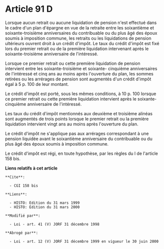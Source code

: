 # Article 91 D

Lorsque aucun retrait ou aucune liquidation de pension n'est effectué dans le cadre d'un plan d'épargne en vue de la retraite
entre les soixantième et soixante-troisième anniversaires du contribuable ou du plus âgé des époux soumis à imposition
commune, les retraits ou les liquidations de pension ultérieurs ouvrent droit à un crédit d'impôt. Le taux du crédit d'impôt
est fixé lors du premier retrait ou de la première liquidation intervenant après le soixante-troisième anniversaire de
l'intéressé.

Lorsque ce premier retrait ou cette première liquidation de pension intervient entre les soixante-troisième et soixante-
cinquième anniversaires de l'intéressé et cinq ans au moins après l'ouverture du plan, les sommes retirées ou les arrérages
de pension sont augmentés d'un crédit d'impôt égal à 5 p. 100 de leur montant.

Le crédit d'impôt est porté, sous les mêmes conditions, à 10 p. 100 lorsque ce premier retrait ou cette première liquidation
intervient après le soixante-cinquième anniversaire de l'intéressé.

Les taux du crédit d'impôt mentionnés aux deuxième et troisième alinéas sont augmentés de trois points lorsque le premier
retrait ou la première liquidation intervient vingt ans au moins après l'ouverture du plan.

Le crédit d'impôt ne s'applique pas aux arrérages correspondant à une pension liquidée avant le soixantième anniversaire du
contribuable ou du plus âgé des époux soumis à imposition commune.

Le crédit d'impôt est régi, en toute hypothèse, par les règles du I de l'article 158 bis.

**Liens relatifs à cet article**

	**Cite**:

	  - CGI 158 bis

	**Liens**:

	  - HISTO: Edition du 31 mars 1999
	  - HISTO: Edition du 31 mars 2000

	**Modifié par**:

	  - Loi - art. 41 (V) JORF 31 décembre 1998

	**Abrogé par**:

	  - Loi - art. 12 (V) JORF 31 décembre 1999 en vigueur le 30 juin 2000
